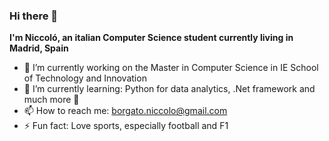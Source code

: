 ### Hi there 👋

**I'm Niccoló, an italian Computer Science student currently living in Madrid, Spain**
- 🔭 I’m currently working on the Master in Computer Science in IE School of Technology and Innovation
- 🌱 I’m currently learning: Python for data analytics, .Net framework and much more :eyes:
- 📫 How to reach me: borgato.niccolo@gmail.com
- ⚡ Fun fact: Love sports, especially football and F1

